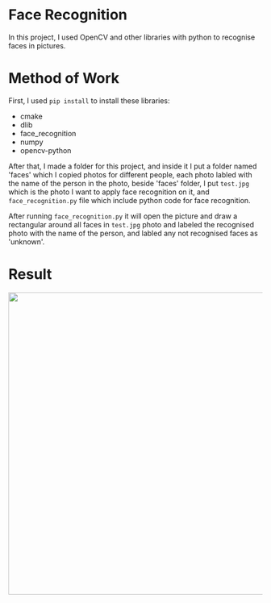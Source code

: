 # Face Recognition

In this project, I used OpenCV and other libraries with python to recognise faces in pictures.


# Method of Work

First, I used `pip install` to install these libraries:
- cmake
- dlib
- face_recognition
- numpy
- opencv-python

After that, I made a folder for this project, and inside it I put a folder named 'faces' which I copied photos for different people, each photo labled with the name of the person in the photo, beside 'faces' folder, I put `test.jpg` which is the photo I want to apply face recognition on it, and `face_recognition.py` file which include python code for face recognition.

After running `face_recognition.py` it will open the picture and draw a rectangular around all faces in `test.jpg` photo and labeled the recognised photo with the name of the person, and labled any not recognised faces as 'unknown'.


# Result

<p align="center">
<img src="https://user-images.githubusercontent.com/85786699/127700292-9ba494f1-1188-4f21-8a01-31438a6ff843.PNG" width="600">
</p>
